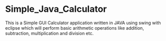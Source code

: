 # Simple_Java_Calculator
This is a Simple GUI Calculator application written in JAVA using swing with eclipse which will perform basic arithmetic operations like addition, subtraction, multiplication and division etc.
